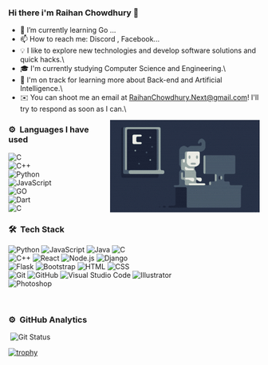 ### Hi there i'm Raihan Chowdhury 👋

- 🌱 I’m currently learning Go ...
- 📫 How to reach me: Discord , Facebook...
- 💡 I like to explore new technologies and develop software solutions and quick hacks.\
- 🎓 I'm currently studying Computer Science and Engineering.\
- 🌱 I'm on track for learning more about Back-end and Artificial Intelligence.\
- ✉️ You can shoot me an email at RaihanChowdhury.Next@gmail.com! I'll try to respond as soon as I can.\

<img alt="Night Coding" src="https://raw.githubusercontent.com/AVS1508/AVS1508/master/assets/Night-Coding.gif" align="right"/>

### ⚙️ &nbsp;Languages I have used
![C](https://img.shields.io/badge/-C-05122A?style=flat&logo=C&logoColor=A8B9CC) \
![C++](https://img.shields.io/badge/-C++-05122A?style=flat&logo=C%2B%2B&logoColor=00599C) \
![Python](https://img.shields.io/badge/-Python-05122A?style=flat&logo=python) \
![JavaScript](https://img.shields.io/badge/-JavaScript-05122A?style=flat&logo=javascript) \
![GO](https://img.shields.io/badge/-Go-05122A?style=flat&logo=Go)\
![Dart](https://img.shields.io/badge/-Dart-05122A?style=flat&logo=Dart) \
![C](https://img.shields.io/badge/-C#-05122A?style=flat&logo=C&logoColor=DA70D6)

### 🛠 &nbsp;Tech Stack

![Python](https://img.shields.io/badge/-Python-05122A?style=flat&logo=python) 
![JavaScript](https://img.shields.io/badge/-JavaScript-05122A?style=flat&logo=javascript) 
![Java](https://img.shields.io/badge/-Java-05122A?style=flat&logo=Java&logoColor=FFA518) 
![C](https://img.shields.io/badge/-C-05122A?style=flat&logo=C&logoColor=A8B9CC) \
![C++](https://img.shields.io/badge/-C++-05122A?style=flat&logo=C%2B%2B&logoColor=00599C) 
![React](https://img.shields.io/badge/-React-05122A?style=flat&logo=react) 
![Node.js](https://img.shields.io/badge/-Node.js-05122A?style=flat&logo=node.js) 
![Django](https://img.shields.io/badge/-Django-05122A?style=flat&logo=django&logoColor=092E20) \
![Flask](https://img.shields.io/badge/-Flask-05122A?style=flat&logo=flask) 
![Bootstrap](https://img.shields.io/badge/-Bootstrap-05122A?style=flat&logo=bootstrap&logoColor=563D7C) 
![HTML](https://img.shields.io/badge/-HTML-05122A?style=flat&logo=HTML5) 
![CSS](https://img.shields.io/badge/-CSS-05122A?style=flat&logo=CSS3&logoColor=1572B6) \
![Git](https://img.shields.io/badge/-Git-05122A?style=flat&logo=git) 
![GitHub](https://img.shields.io/badge/-GitHub-05122A?style=flat&logo=github) 
![Visual Studio Code](https://img.shields.io/badge/-Visual%20Studio%20Code-05122A?style=flat&logo=visual-studio-code&logoColor=007ACC) 
![Illustrator](https://img.shields.io/badge/-Illustrator-05122A?style=flat&logo=adobe-illustrator) \
![Photoshop](https://img.shields.io/badge/-Photoshop-05122A?style=flat&logo=adobe-photoshop)


​
### ⚙️ &nbsp;GitHub Analytics
​
![Git Status](https://github-readme-stats.vercel.app/api?username=Raihan-Chowdhury&&show_icons=true&title_color=DA70D6&icon_color=FF7F50&text_color=daf7dc&bg_color=151515)


[![trophy](https://github-profile-trophy.vercel.app/?username=raihan-chowdhury&theme=gruvbox)](https://github.com/ryo-ma/github-profile-trophy)
